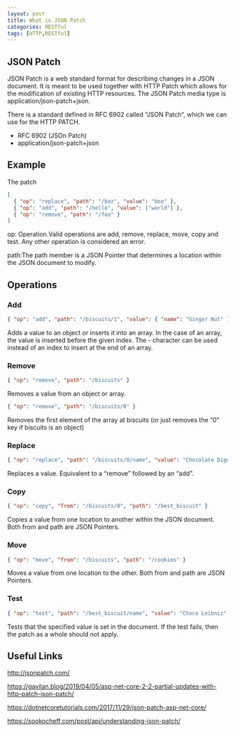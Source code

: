 ```yaml
---
layout: post
title: What is JSON Patch
categories: RESTful 
tags: [HTTP,RESTful]
---
```


## JSON Patch

JSON Patch is a web standard format for describing changes in a JSON document. It is meant to be used together with HTTP Patch which allows for the modification of existing HTTP resources. The JSON Patch media type is application/json-patch+json. 

There is a standard defined in RFC 6902 called “JSON Patch“, which we can use for the HTTP PATCH.
- RFC 6902 (JSOn Patch)
- application/json-patch+json


## Example

The patch

``` json
[
  { "op": "replace", "path": "/baz", "value": "boo" },
  { "op": "add", "path": "/hello", "value": ["world"] },
  { "op": "remove", "path": "/foo" }
]
```

op: Operation.Valid operations are add, remove, replace, move, copy and test. Any other operation is considered an error.

path:The path member is a JSON Pointer that determines a location within the JSON document to modify.

## Operations

### Add

``` json
{ "op": "add", "path": "/biscuits/1", "value": { "name": "Ginger Nut" } }

``` 

Adds a value to an object or inserts it into an array. In the case of an array, the value is inserted before the given index. The - character can be used instead of an index to insert at the end of an array.

### Remove

``` json
{ "op": "remove", "path": "/biscuits" }
``` 
Removes a value from an object or array.
``` json
{ "op": "remove", "path": "/biscuits/0" }
```
Removes the first element of the array at biscuits (or just removes the “0” key if biscuits is an object)

### Replace
``` json
{ "op": "replace", "path": "/biscuits/0/name", "value": "Chocolate Digestive" }
```
Replaces a value. Equivalent to a “remove” followed by an “add”.

### Copy
``` json
{ "op": "copy", "from": "/biscuits/0", "path": "/best_biscuit" }
``` 
Copies a value from one location to another within the JSON document. Both from and path are JSON Pointers.

### Move
``` json
{ "op": "move", "from": "/biscuits", "path": "/cookies" }
``` 
Moves a value from one location to the other. Both from and path are JSON Pointers.

### Test
``` json
{ "op": "test", "path": "/best_biscuit/name", "value": "Choco Leibniz" }
``` 
Tests that the specified value is set in the document. If the test fails, then the patch as a whole should not apply.



## Useful Links

<http://jsonpatch.com/>

<https://gavilan.blog/2019/04/05/asp-net-core-2-2-partial-updates-with-http-patch-json-patch/>

<https://dotnetcoretutorials.com/2017/11/29/json-patch-asp-net-core/>

<https://sookocheff.com/post/api/understanding-json-patch/>